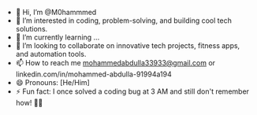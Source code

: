 - 👋 Hi, I’m @M0hammmed
- 👀 I’m interested in coding, problem-solving, and building cool tech solutions.
- 🌱 I’m currently learning ...
- 💞️ I’m looking to collaborate on innovative tech projects, fitness apps, and automation tools.
- 📫 How to reach me mohammedabdulla33933@gmail.com or linkedin.com/in/mohammed-abdulla-91994a194
- 😄 Pronouns: [He/Him]
- ⚡ Fun fact: I once solved a coding bug at 3 AM and still don't remember how! 🧑‍💻

<!---
M0hammmed/M0hammmed is a ✨ special ✨ repository because its `README.md` (this file) appears on your GitHub profile.
You can click the Preview link to take a look at your changes.
--->
